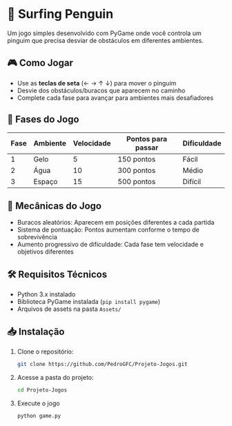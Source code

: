 # 🐧 Surfing Penguin

Um jogo simples desenvolvido com PyGame onde você controla um pinguim que precisa desviar de obstáculos em diferentes ambientes.

## 🎮 Como Jogar

- Use as **teclas de seta** (← → ↑ ↓) para mover o pinguim
- Desvie dos obstáculos/buracos que aparecem no caminho
- Complete cada fase para avançar para ambientes mais desafiadores

## 🌌 Fases do Jogo

| Fase | Ambiente | Velocidade | Pontos para passar | Dificuldade |
|------|----------|------------|---------------------|-------------|
| 1    | Gelo     | 5          | 150 pontos          | Fácil       |
| 2    | Água     | 10         | 300 pontos          | Médio       |
| 3    | Espaço   | 15         | 500 pontos          | Difícil     |

## 🎯 Mecânicas do Jogo

- Buracos aleatórios: Aparecem em posições diferentes a cada partida
- Sistema de pontuação: Pontos aumentam conforme o tempo de sobrevivência
- Aumento progressivo de dificuldade: Cada fase tem velocidade e objetivos diferentes

## 🛠️ Requisitos Técnicos

- Python 3.x instalado
- Biblioteca PyGame instalada (`pip install pygame`)
- Arquivos de assets na pasta `Assets/`

## 📥 Instalação

1. Clone o repositório:
   ```bash
   git clone https://github.com/PedroGFC/Projeto-Jogos.git
2. Acesse a pasta do projeto:
    ```bash
    cd Projeto-Jogos
3. Execute o jogo
    ```bash
    python game.py